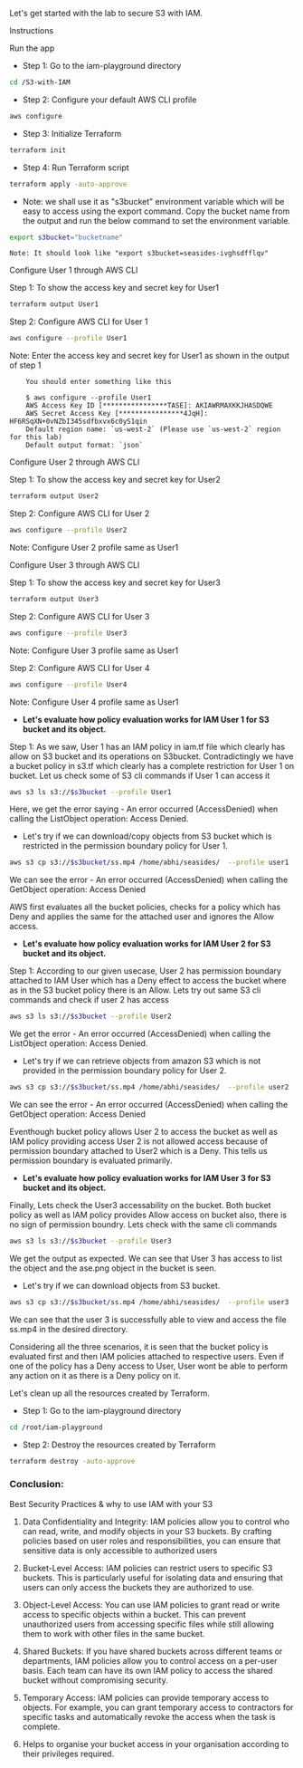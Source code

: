 Let's get started with the lab to secure S3 with IAM.

Instructions

Run the app

* Step 1: Go to the iam-playground directory

```bash
cd /S3-with-IAM
```

* Step 2: Configure your default AWS CLI profile

```bash
aws configure
```

* Step 3: Initialize Terraform
    
```bash
terraform init 
```
* Step 4: Run Terraform script
    
```bash
terraform apply -auto-approve
```

* Note: we shall use it as "s3bucket" environment variable which will be easy to access using the export command. Copy the bucket name from the output and run the below command to set the environment variable.

```bash
export s3bucket="bucketname"
```
    Note: It should look like "export s3bucket=seasides-ivghsdfflqv"

Configure User 1 through AWS CLI

Step 1: To show the access key and secret key for User1

```bash
terraform output User1
```
Step 2: Configure AWS CLI for User 1

```bash
aws configure --profile User1
```
Note: Enter the access key and secret key for User1 as shown in the output of step 1

        You should enter something like this    

        $ aws configure --profile User1
        AWS Access Key ID [****************TASE]: AKIAWRMAXKKJHASDQWE
        AWS Secret Access Key [****************4JqH]: HF6RSqXN+0vNZbI345sdfbxvx6c0yS1qin
        Default region name: `us-west-2` (Please use `us-west-2` region for this lab)
        Default output format: `json`

Configure User 2 through AWS CLI

Step 1: To show the access key and secret key for User2

```bash
terraform output User2
```
Step 2: Configure AWS CLI for User 2

```bash
aws configure --profile User2
```
Note: Configure User 2 profile same as User1 

Configure User 3 through AWS CLI

Step 1: To show the access key and secret key for User3

```bash
terraform output User3
```
Step 2: Configure AWS CLI for User 3

```bash
aws configure --profile User3
```
Note: Configure User 3 profile same as User1

Step 2: Configure AWS CLI for User 4

```bash
aws configure --profile User4
```
Note: Configure User 4 profile same as User1

* <b> Let's evaluate how policy evaluation works for IAM User 1 for S3 bucket and its object.</b>

Step 1: As we saw, User 1 has an IAM policy in iam.tf file which clearly has allow on S3 bucket and its operations on S3bucket. Contradictingly we have a bucket policy in s3.tf which clearly has a complete restriction for User 1 on bucket. Let us check some of S3 cli commands if User 1 can access it

```bash
aws s3 ls s3://$s3bucket --profile User1
```
Here, we get the error saying - An error occurred (AccessDenied) when calling the ListObject operation: Access Denied.

* Let's try if we can download/copy objects from S3 bucket which is restricted in the permission boundary policy for User 1.

```bash
aws s3 cp s3://$s3bucket/ss.mp4 /home/abhi/seasides/  --profile user1
```
We can see the error - An error occurred (AccessDenied) when calling the GetObject operation: Access Denied

AWS first evaluates all the bucket policies, checks for a policy which has Deny and applies the same for the attached user and ignores the Allow access. 

* <b> Let's evaluate how policy evaluation works for IAM User 2 for S3 bucket and its object. </b>

Step 1: According to our given usecase, User 2 has permission boundary attached to IAM User which has a Deny effect to access the bucket where as in the S3 bucket policy there is an Allow. Lets try out same S3 cli commands and check if user 2 has access

```bash
aws s3 ls s3://$s3bucket --profile User2
```
We get the error - An error occurred (AccessDenied) when calling the ListObject operation: Access Denied. 

* Let's try if we can retrieve objects from amazon S3 which is not provided in the permission boundary policy for User 2.

```bash
aws s3 cp s3://$s3bucket/ss.mp4 /home/abhi/seasides/  --profile user2
```
We can see the error - An error occurred (AccessDenied) when calling the GetObject operation: Access Denied

Eventhough bucket policy allows User 2 to access the bucket as well as IAM policy providing access User 2 is not allowed access because of permission boundary attached to User2 which is a Deny. This tells us permission boundary is evaluated primarily.

* <b> Let's evaluate how policy evaluation works for IAM User 3 for S3 bucket and its object. </b>

Finally, Lets check the User3 accessability on the bucket. Both bucket policy as well as IAM policy provides Allow access on bucket also, there is no sign of permission boundry. Lets check with the same cli commands

```bash
aws s3 ls s3://$s3bucket --profile User3
```
We get the output as expected. We can see that User 3 has access to list the object and the ase.png object in the bucket is seen.

* Let's try if we can download objects from S3 bucket.

```bash
aws s3 cp s3://$s3bucket/ss.mp4 /home/abhi/seasides/  --profile user3
```
We can see that the user 3 is successfully able to view and access the file ss.mp4 in the desired directory.

Considering all the three scenarios, it is seen that the bucket policy is evaluated first and then IAM policies attached to respective users. Even if one of the policy has a Deny access to User, User wont be able to perform any action on it as there is a Deny policy on it.

Let's clean up all the resources created by Terraform.

* Step 1: Go to the iam-playground directory

```bash
cd /root/iam-playground
```
* Step 2: Destroy the resources created by Terraform
```bash
terraform destroy -auto-approve
```

### Conclusion:

Best Security Practices & why to use IAM with your S3

1. Data Confidentiality and Integrity: IAM policies allow you to control who can read, write, and modify objects in your S3 buckets. By crafting policies based on user roles and responsibilities, you can ensure that sensitive data is only accessible to authorized users

2. Bucket-Level Access: IAM policies can restrict users to specific S3 buckets. This is particularly useful for isolating data and ensuring that users can only access the buckets they are authorized to use.

3. Object-Level Access: You can use IAM policies to grant read or write access to specific objects within a bucket. This can prevent unauthorized users from accessing specific files while still allowing them to work with other files in the same bucket.

4. Shared Buckets: If you have shared buckets across different teams or departments, IAM policies allow you to control access on a per-user basis. Each team can have its own IAM policy to access the shared bucket without compromising security.

5. Temporary Access: IAM policies can provide temporary access to objects. For example, you can grant temporary access to contractors for specific tasks and automatically revoke the access when the task is complete.

6. Helps to organise your bucket access in your organisation according to their privileges required. 
